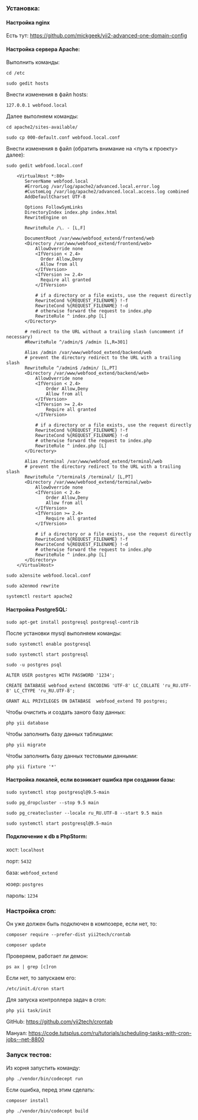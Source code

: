 ### **Установка:**

#### Настройка nginx

Есть тут: https://github.com/mickgeek/yii2-advanced-one-domain-config

#### Настройка сервера Apache:

Выполнить команды:

`cd /etc`

`sudo gedit hosts`

Внести изменения в файл hosts:

`127.0.0.1 webfood.local`

Далее выполняем команды:

`cd apache2/sites-available/`

`sudo cp 000-default.conf webfood.local.conf`

Внести изменения в файл (обратить внимание на <путь к проекту> далее):

`sudo gedit webfood.local.conf`

        <VirtualHost *:80>
           ServerName webfood.local      
           #ErrorLog /var/log/apache2/advanced.local.error.log
           #CustomLog /var/log/apache2/advanced.local.access.log combined
           AddDefaultCharset UTF-8
        
           Options FollowSymLinks
           DirectoryIndex index.php index.html
           RewriteEngine on
        
           RewriteRule /\. - [L,F]
        
           DocumentRoot /var/www/webfood_extend/frontend/web
           <Directory /var/www/webfood_extend/frontend/web>
               AllowOverride none
               <IfVersion < 2.4>
                 Order Allow,Deny
                 Allow from all
               </IfVersion>
               <IfVersion >= 2.4>
                 Require all granted
               </IfVersion>
        
               # if a directory or a file exists, use the request directly
               RewriteCond %{REQUEST_FILENAME} !-f
               RewriteCond %{REQUEST_FILENAME} !-d
               # otherwise forward the request to index.php
               RewriteRule ^ index.php [L]
           </Directory>
        
           # redirect to the URL without a trailing slash (uncomment if necessary)
           #RewriteRule ^/admin/$ /admin [L,R=301]
        
           Alias /admin /var/www/webfood_extend/backend/web
           # prevent the directory redirect to the URL with a trailing slash
           RewriteRule ^/admin$ /admin/ [L,PT]
           <Directory /var/www/webfood_extend/backend/web>
               AllowOverride none
               <IfVersion < 2.4>
                   Order Allow,Deny
                   Allow from all
               </IfVersion>
               <IfVersion >= 2.4>
                   Require all granted
               </IfVersion>
        
               # if a directory or a file exists, use the request directly
               RewriteCond %{REQUEST_FILENAME} !-f
               RewriteCond %{REQUEST_FILENAME} !-d
               # otherwise forward the request to index.php
               RewriteRule ^ index.php [L]
           </Directory>
           
           Alias /terminal /var/www/webfood_extend/terminal/web
           # prevent the directory redirect to the URL with a trailing slash
           RewriteRule ^/terminal$ /terminal/ [L,PT]
           <Directory /var/www/webfood_extend/terminal/web>
               AllowOverride none
               <IfVersion < 2.4>
                   Order Allow,Deny
                   Allow from all
               </IfVersion>
               <IfVersion >= 2.4>
                   Require all granted
               </IfVersion>
        
               # if a directory or a file exists, use the request directly
               RewriteCond %{REQUEST_FILENAME} !-f
               RewriteCond %{REQUEST_FILENAME} !-d
               # otherwise forward the request to index.php
               RewriteRule ^ index.php [L]
           </Directory>
        </VirtualHost>

`sudo a2ensite webfood.local.conf`

`sudo a2enmod rewrite`

`systemctl restart apache2`


#### Настройка PostgreSQL:

`sudo apt-get install postgresql postgresql-contrib`

После установки mysql выполняем команды:

`sudo systemctl enable postgresql`

`sudo systemctl start postgresql`

`sudo -u postgres psql`

`ALTER USER postgres WITH PASSWORD '1234';`

`CREATE DATABASE webfood_extend ENCODING 'UTF-8' LC_COLLATE 'ru_RU.UTF-8' LC_CTYPE 'ru_RU.UTF-8';`

`GRANT ALL PRIVILEGES ON DATABASE  webfood_extend TO postgres;`

Чтобы очистить и создать заного базу данных:

`php yii database`

Чтобы заполнить базу данных таблицами:

`php yii migrate`

Чтобы заполнить базу данных тестовыми данными:

`php yii fixture '*'`

#### Настройка локалей, если возникает ошибка при создании базы:

`sudo systemctl stop postgresql@9.5-main`

`sudo pg_dropcluster --stop 9.5 main`

`sudo pg_createcluster --locale ru_RU.UTF-8 --start 9.5 main`

`sudo systemctl start postgresql@9.5-main`

#### Подключение к db в PhpStorm:

хост:   `localhost`

порт:   `5432`

база:   `webfood_extend`

юзер:   `postgres`

пароль: `1234`


### **Настройка cron:**

Он уже должен быть подключен в композере, если нет, то:

`composer require --prefer-dist yii2tech/crontab`

`composer update`

Проверяем, работает ли демон:

`ps ax | grep [c]ron`

Если нет, то запускаем его:

`/etc/init.d/cron start`

Для запуска контроллера задач в cron:

`php yii task/init`

GitHub: https://github.com/yii2tech/crontab

Мануал: https://code.tutsplus.com/ru/tutorials/scheduling-tasks-with-cron-jobs--net-8800


### **Запуск тестов:**

Из корня запустить команду:

`php ./vendor/bin/codecept run`

Если ошибка, перед этим сделать: 

`composer install`

`php ./vendor/bin/codecept build`
